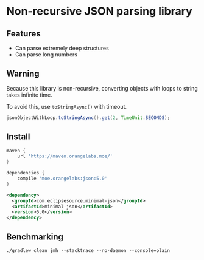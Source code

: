 # Non-recursive JSON parsing library

## Features

* Can parse extremely deep structures
* Can parse long numbers

## Warning

Because this library is non-recursive, converting objects with loops to string takes infinite time.

To avoid this, use `toStringAsync()` with timeout.

```java
jsonObjectWithLoop.toStringAsync().get(2, TimeUnit.SECONDS);
```

## Install

```groovy
maven {
    url 'https://maven.orangelabs.moe/'
}

dependencies {
    compile 'moe.orangelabs:json:5.0'
}
```

```xml
<dependency>
  <groupId>com.eclipsesource.minimal-json</groupId>
  <artifactId>minimal-json</artifactId>
  <version>5.0</version>
</dependency>
```

## Benchmarking

`./gradlew clean jmh --stacktrace --no-daemon --console=plain`